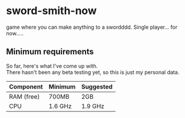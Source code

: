 # sword-smith-now
game where you can make anything to a swordddd. Single player... for now.....

## Minimum requirements
So far, here's what I've come up with.    
There hasn't been any beta testing yet, so this is just my personal data.    

| Component      | Minimum    | Suggested      |
| :------------- | :--------- | :------------- |
| RAM  (free)    | 700MB      | 2GB            | 
| CPU            | 1.6 GHz    | 1.9 GHz        |
